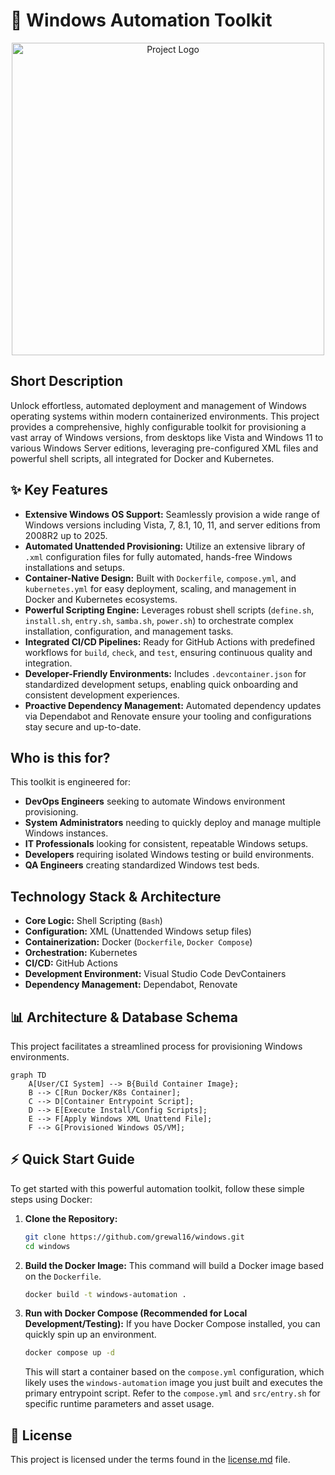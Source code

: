 # 🚀 Windows Automation Toolkit

<p align="center"><img src="./.github/logo.png" alt="Project Logo" width="500"></p>

## Short Description
Unlock effortless, automated deployment and management of Windows operating systems within modern containerized environments. This project provides a comprehensive, highly configurable toolkit for provisioning a vast array of Windows versions, from desktops like Vista and Windows 11 to various Windows Server editions, leveraging pre-configured XML files and powerful shell scripts, all integrated for Docker and Kubernetes.

## ✨ Key Features
*   **Extensive Windows OS Support:** Seamlessly provision a wide range of Windows versions including Vista, 7, 8.1, 10, 11, and server editions from 2008R2 up to 2025.
*   **Automated Unattended Provisioning:** Utilize an extensive library of `.xml` configuration files for fully automated, hands-free Windows installations and setups.
*   **Container-Native Design:** Built with `Dockerfile`, `compose.yml`, and `kubernetes.yml` for easy deployment, scaling, and management in Docker and Kubernetes ecosystems.
*   **Powerful Scripting Engine:** Leverages robust shell scripts (`define.sh`, `install.sh`, `entry.sh`, `samba.sh`, `power.sh`) to orchestrate complex installation, configuration, and management tasks.
*   **Integrated CI/CD Pipelines:** Ready for GitHub Actions with predefined workflows for `build`, `check`, and `test`, ensuring continuous quality and integration.
*   **Developer-Friendly Environments:** Includes `.devcontainer.json` for standardized development setups, enabling quick onboarding and consistent development experiences.
*   **Proactive Dependency Management:** Automated dependency updates via Dependabot and Renovate ensure your tooling and configurations stay secure and up-to-date.

## Who is this for?
This toolkit is engineered for:
*   **DevOps Engineers** seeking to automate Windows environment provisioning.
*   **System Administrators** needing to quickly deploy and manage multiple Windows instances.
*   **IT Professionals** looking for consistent, repeatable Windows setups.
*   **Developers** requiring isolated Windows testing or build environments.
*   **QA Engineers** creating standardized Windows test beds.

## Technology Stack & Architecture
*   **Core Logic:** Shell Scripting (`Bash`)
*   **Configuration:** XML (Unattended Windows setup files)
*   **Containerization:** Docker (`Dockerfile`, `Docker Compose`)
*   **Orchestration:** Kubernetes
*   **CI/CD:** GitHub Actions
*   **Development Environment:** Visual Studio Code DevContainers
*   **Dependency Management:** Dependabot, Renovate

## 📊 Architecture & Database Schema
This project facilitates a streamlined process for provisioning Windows environments.

```mermaid
graph TD
    A[User/CI System] --> B{Build Container Image};
    B --> C[Run Docker/K8s Container];
    C --> D[Container Entrypoint Script];
    D --> E[Execute Install/Config Scripts];
    E --> F[Apply Windows XML Unattend File];
    F --> G[Provisioned Windows OS/VM];
```

## ⚡ Quick Start Guide
To get started with this powerful automation toolkit, follow these simple steps using Docker:

1.  **Clone the Repository:**
    ```bash
    git clone https://github.com/grewal16/windows.git
    cd windows
    ```

2.  **Build the Docker Image:**
    This command will build a Docker image based on the `Dockerfile`.
    ```bash
    docker build -t windows-automation .
    ```

3.  **Run with Docker Compose (Recommended for Local Development/Testing):**
    If you have Docker Compose installed, you can quickly spin up an environment.
    ```bash
    docker compose up -d
    ```
    This will start a container based on the `compose.yml` configuration, which likely uses the `windows-automation` image you just built and executes the primary entrypoint script. Refer to the `compose.yml` and `src/entry.sh` for specific runtime parameters and asset usage.

## 📜 License
This project is licensed under the terms found in the [license.md](./license.md) file.
